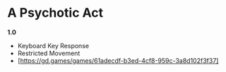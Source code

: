 # A Psychotic Act
**1.0**
* Keyboard Key Response
* Restricted Movement
* [https://gd.games/games/61adecdf-b3ed-4cf8-959c-3a8d102f3f37]
